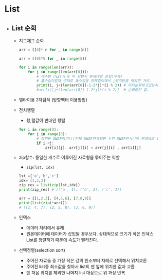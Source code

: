 # List

-   ## List 순회

    -   지그재그 순회

        ```py
        arr = [[0]* n for _ in range(n)]

        arr = [[0]*5 for _ in range(5)]

        for i in range(len(arr)):
            for j in range(len(arr[0])):
                # 짝수면 (%2)가 0 이 되면서 원래대로 순회(우측)
                # 홀수길이일때 반대로 돌수있음 전체길이에서 j위치만큼 제외한 거리.
                print(i, j+(len(arr[0])-1-2*j)*(i % 2)) # 어디순회하고있는지 찍은것
                #arr[i][j+(len(arr[0])-1-2*j)*(i % 2)]  # 순회중인 값.
        ```

    -   델타이용 2차탐색 (방향벡터 이용방법)
    -   전치행렬
        -   행,렬값이 반대인 행렬
        ```py
        for i in range(3):
            for j in range(3):
                # 절반만 SWAP하기!!(전체 SWAP하게되면 두번 SWAP한거니까 원래대로 돌아옴!!)
                if i <j:
                    arr[i][j]. arr[j][i] = arr[j][i] , arr[i][j]
        ```
    -   zip함수: 동일한 개수로 이루어진 자료형을 묶어주는 역할
        -   `zip(lst, idx)`
        ```py
        lst =['a','b','c']
        idx= [1,2,3]
        zip_res = list(zip(lst,idx))
        print(zip_res) # [('a', 1), ('b', 2), ('c', 3)]
        ```
        ```py
        arr = [[1,2,3], [4,5,6], [7,8,9]]
        print(list(zip(*arr)))
        # [(1, 4, 7), (2, 5, 8), (3, 6, 9)]
        ```
    -   인덱스

        -   데이터 처리에서 유래
        -   원본데이터에 데이터가 삽입될 경우보다, 상대적으로 크기가 작은 인덱스 List를 정렬하기 때문에 속도가 빨라진다.

    -   선택정렬(selection sort)
        -   주어진 자료들 중 가장 작은 값의 원소부터 차례로 선택해서 위치교환
        -   주어진 list중 최소값을 찾아서 list의 맨 앞에 위치한 값과 교환
        -   맨 처음 위치를 제외한 나머지 list 대상으로 위 과정 반복
